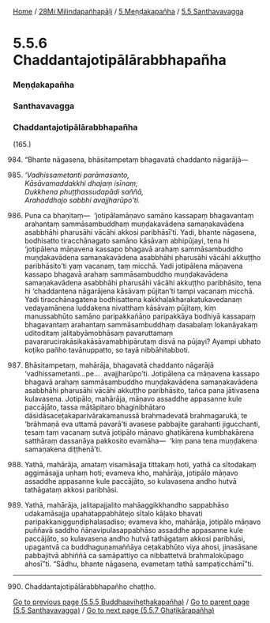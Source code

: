 
[Home](/) / [28Mi Milindapañhapāḷi](/tipitaka/28Mi.md) / [5 Meṇḍakapañha](/tipitaka/28Mi/5.md) / [5.5 Santhavavagga](/tipitaka/28Mi/5/5.5.md)

# 5.5.6 Chaddantajotipālārabbhapañha

### Meṇḍakapañha

### Santhavavagga

### Chaddantajotipālārabbhapañha

(165.)

984. “Bhante nāgasena, bhāsitampetaṃ bhagavatā chaddanto nāgarājā—

985. _‘Vadhissametanti parāmasanto,_  
_Kāsāvamaddakkhi dhajaṃ isīnaṃ;_  
_Dukkhena phuṭṭhassudapādi saññā,_  
_Arahaddhajo sabbhi avajjharūpo’ti._  


986. Puna ca bhaṇitaṃ—  ‘jotipālamāṇavo samāno kassapaṃ bhagavantaṃ arahantaṃ sammāsambuddhaṃ muṇḍakavādena samaṇakavādena asabbhāhi pharusāhi vācāhi akkosi paribhāsī’ti. Yadi, bhante nāgasena, bodhisatto tiracchānagato samāno kāsāvaṃ abhipūjayi, tena hi ‘jotipālena māṇavena kassapo bhagavā arahaṃ sammāsambuddho muṇḍakavādena samaṇakavādena asabbhāhi pharusāhi vācāhi akkuṭṭho paribhāsito’ti yaṃ vacanaṃ, taṃ micchā. Yadi jotipālena māṇavena kassapo bhagavā arahaṃ sammāsambuddho muṇḍakavādena samaṇakavādena asabbhāhi pharusāhi vācāhi akkuṭṭho paribhāsito, tena hi ‘chaddantena nāgarājena kāsāvaṃ pūjitan’ti tampi vacanaṃ micchā. Yadi tiracchānagatena bodhisattena kakkhaḷakharakaṭukavedanaṃ vedayamānena luddakena nivatthaṃ kāsāvaṃ pūjitaṃ, kiṃ manussabhūto samāno paripakkañāṇo paripakkāya bodhiyā kassapaṃ bhagavantaṃ arahantaṃ sammāsambuddhaṃ dasabalaṃ lokanāyakaṃ uditoditaṃ jalitabyāmobhāsaṃ pavaruttamaṃ pavararucirakāsikakāsāvamabhipārutaṃ disvā na pūjayi? Ayampi ubhato koṭiko pañho tavānuppatto, so tayā nibbāhitabboti.

987. Bhāsitampetaṃ, mahārāja, bhagavatā chaddanto nāgarājā ‘vadhissametanti…pe…  avajjharūpo’ti. Jotipālena ca māṇavena kassapo bhagavā arahaṃ sammāsambuddho muṇḍakavādena samaṇakavādena asabbhāhi pharusāhi vācāhi akkuṭṭho paribhāsito, tañca pana jātivasena kulavasena. Jotipālo, mahārāja, māṇavo assaddhe appasanne kule paccājāto, tassa mātāpitaro bhaginibhātaro dāsidāsaceṭakaparivārakamanussā brahmadevatā brahmagarukā, te ‘brāhmaṇā eva uttamā pavarā’ti avasese pabbajite garahanti jigucchanti, tesaṃ taṃ vacanaṃ sutvā jotipālo māṇavo ghaṭikārena kumbhakārena satthāraṃ dassanāya pakkosito evamāha—  ‘kiṃ pana tena muṇḍakena samaṇakena diṭṭhenā’ti.

988. Yathā, mahārāja, amataṃ visamāsajja tittakaṃ hoti, yathā ca sītodakaṃ aggimāsajja uṇhaṃ hoti; evameva kho, mahārāja, jotipālo māṇavo assaddhe appasanne kule paccājāto, so kulavasena andho hutvā tathāgataṃ akkosi paribhāsi.

989. Yathā, mahārāja, jalitapajjalito mahāaggikkhandho sappabhāso udakamāsajja upahatappabhātejo sītalo kāḷako bhavati paripakkanigguṇḍiphalasadiso; evameva kho, mahārāja, jotipālo māṇavo puññavā saddho ñāṇavipulasappabhāso assaddhe appasanne kule paccājāto, so kulavasena andho hutvā tathāgataṃ akkosi paribhāsi, upagantvā ca buddhaguṇamaññāya ceṭakabhūto viya ahosi, jinasāsane pabbajitvā abhiññā ca samāpattiyo ca nibbattetvā brahmalokūpago ahosī”ti. “Sādhu, bhante nāgasena, evametaṃ tathā sampaṭicchāmī”ti.

---

990. Chaddantajotipālārabbhapañho chaṭṭho.



[Go to previous page (5.5.5 Buddhaaviheṭhakapañha)](/tipitaka/28Mi/5/5.5/5.5.5.md) / [Go to parent page (5.5 Santhavavagga)](/tipitaka/28Mi/5/5.5.md) / [Go to next page (5.5.7 Ghaṭikārapañha)](/tipitaka/28Mi/5/5.5/5.5.7.md)


